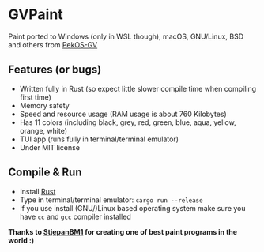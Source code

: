 # GVPaint
Paint ported to Windows (only in WSL though), macOS, GNU/Linux, BSD and others from [PekOS-GV](https://github.com/StjepanBM1/PekOS/tree/3.X-Kernel/PekOS/PekOS%20GV)

## Features (or bugs)
- Written fully in Rust (so expect little slower compile time when compiling first time)
- Memory safety
- Speed and resource usage (RAM usage is about 760 Kilobytes)
- Has 11 colors (including black, grey, red, green, blue, aqua, yellow, orange, white)
- TUI app (runs fully in terminal/terminal emulator)
- Under MIT license

## Compile & Run
- Install [Rust](https://www.rust-lang.org/tools/install)
- Type in terminal/terminal emulator: `cargo run --release`
- If you use install (GNU/)Linux based operating system make sure you have `cc` and `gcc` compiler installed

**Thanks to [StjepanBM1](https://github.com/StjepanBM1) for creating one of best paint programs in the world :)**

